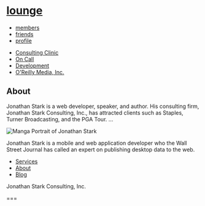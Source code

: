 <html>
<head>
<script type="text/javascript" src="jquery.js"></script>
<script type="text/javascript" src="android.js"></script>
<link rel="stylesheet" type="text/css"
href="android.css" media="only screen and (max-width: 480px)" />
<link rel="stylesheet" type="text/css"
href="desktop.css" media="screen and (min-width: 481px)" />
<!--[if IE]>
<link rel="stylesheet" type="text/css" href="explorer.css" media="all" />
<![endif]-->

<title>lounge</title>
</head>
<body>
<div id="container">
<div id="header">
<h1><a href="./">lounge</a></h1>
<div id="utility">
<ul>
<li><a href="members.php">members</a></li>
<li><a href="friends.php">friends</a></li>
<li><a href="profile.php.html">profile</a></li>
</ul>
</div>
<div id="nav">
<ul>
<li><a href="consulting-clinic.html">Consulting Clinic</a></li>
<li><a href="on-call.html">On Call</a></li>
<li><a href="development.html">Development</a></li>
<li><a href="http://www.oreilly.com">O'Reilly Media, Inc.</a></li>
</ul>
</div>
</div>
<div id="content">
<h2>About</h2>
<p>Jonathan Stark is a web developer, speaker, and author. His
consulting firm, Jonathan Stark Consulting, Inc., has attracted
clients such as Staples, Turner Broadcasting, and the PGA Tour.
...
</p>
</div>
<div id="sidebar">
<img alt="Manga Portrait of Jonathan Stark"
src="jonathanstark-manga-small.png"/>
<p>Jonathan Stark is a mobile and web application developer who the
Wall Street Journal has called an expert on publishing desktop
data to the web.</p>
</div>
<div id="footer">
<ul>
<li><a href="services.html">Services</a></li>
<li><a href="about.html">About</a></li>
<li><a href="blog.html">Blog</a></li>
</ul>
<p class="subtle">Jonathan Stark Consulting, Inc.</p>
</div>
</div>
</body>
</html>
===
